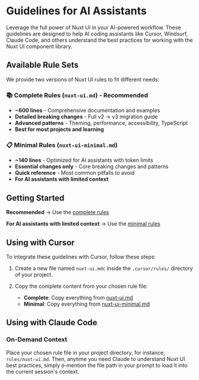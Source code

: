 # Guidelines for AI Assistants

Leverage the full power of Nuxt UI in your AI-powered workflow. These guidelines are designed to help AI coding assistants like Cursor, Windsurf, Claude Code, and others understand the best practices for working with the Nuxt UI component library.

## Available Rule Sets

We provide two versions of Nuxt UI rules to fit different needs:

### 📚 Complete Rules (`nuxt-ui.md`) - **Recommended**
- **~600 lines** - Comprehensive documentation and examples
- **Detailed breaking changes** - Full v2 → v3 migration guide
- **Advanced patterns** - Theming, performance, accessibility, TypeScript
- **Best for most projects and learning**

### 📋 Minimal Rules (`nuxt-ui-minimal.md`) 
- **~140 lines** - Optimized for AI assistants with token limits
- **Essential changes only** - Core breaking changes and patterns
- **Quick reference** - Most common pitfalls to avoid
- **For AI assistants with limited context**

## Getting Started

**Recommended** → Use the [complete rules](https://github.com/hugorcd/nuxt-ui-rules/blob/main/rules/nuxt-ui.md?plain=1)

**For AI assistants with limited context** → Use the [minimal rules](https://github.com/hugorcd/nuxt-ui-rules/blob/main/rules/nuxt-ui-minimal.md?plain=1)

## Using with Cursor

To integrate these guidelines with Cursor, follow these steps:

1.  Create a new file named `nuxt-ui.mdc` inside the `.cursor/rules/` directory of your project.

2.  Copy the complete content from your chosen rule file:
    - **Complete**: Copy everything from [nuxt-ui.md](https://github.com/hugorcd/nuxt-ui-rules/blob/main/rules/nuxt-ui.md?plain=1)
    - **Minimal**: Copy everything from [nuxt-ui-minimal.md](https://github.com/hugorcd/nuxt-ui-rules/blob/main/rules/nuxt-ui-minimal.md?plain=1)

## Using with Claude Code

### On-Demand Context

Place your chosen rule file in your project directory, for instance, `rules/nuxt-ui.md`. Then, anytime you need Claude to understand Nuxt UI best practices, simply `@`-mention the file path in your prompt to load it into the current session's context.
